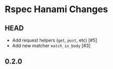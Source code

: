 # Rspec Hanami Changes

HEAD
-----------

- Add request helpers (`get`, `post`, etc) [#5]
- Add new matcher `match_in_body` [#3]

0.2.0
-----------

